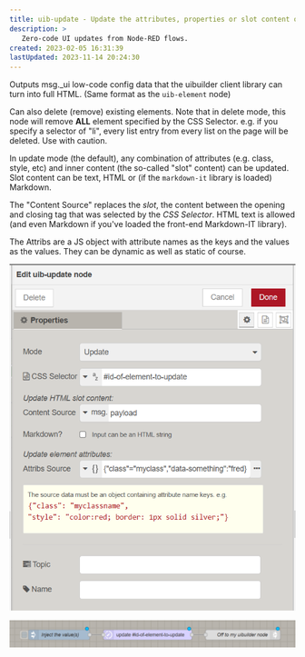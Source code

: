 ```yaml
---
title: uib-update - Update the attributes, properties or slot content of an existing element
description: >
   Zero-code UI updates from Node-RED flows.
created: 2023-02-05 16:31:39
lastUpdated: 2023-11-14 20:24:30
---
```


Outputs msg._ui low-code config data that the uibuilder client library can turn into full HTML. (Same format as the `uib-element` node)

Can also delete (remove) existing elements. Note that in delete mode, this node will remove **ALL** element specified by the CSS Selector. e.g. if you specify a selector of "li", every list entry from every list on the page will be deleted. Use with caution.

In update mode (the default), any combination of attributes (e.g. class, style, etc) and inner content (the so-called "slot" content) can be updated. Slot content can be text, HTML or (if the `markdown-it` library is loaded) Markdown.

The "Content Source" replaces the _slot_, the content between the opening and closing tag that was selected by the *CSS Selector*. HTML text is allowed (and even Markdown if you've loaded the front-end Markdown-IT library).

The Attribs are a JS object with attribute names as the keys and the values as the values. They can be dynamic as well as static of course.

![Example uib-update node](image-4.png "Example uib-update node")

![Example uib-update flow](image-5.png "Example uib-update flow")
